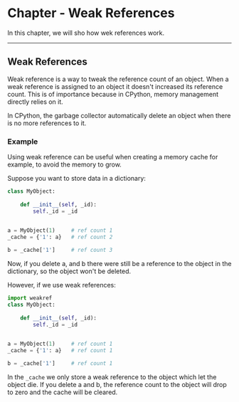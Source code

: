 # Chapter - Weak References
In this chapter, we will sho how wek references work.

----

## Weak References

Weak reference is a way to tweak the reference count of an object. When 
a weak reference is assigned to an object it doesn't increased its reference
count. This is of importance because in CPython, memory management directly relies on
it.

In CPython, the garbage collector automatically delete an object when there is 
no more references to it.

### Example
Using weak reference can be useful when creating a memory cache for example,
to avoid the memory to grow. 

Suppose you want to store data in a dictionary:
````py
class MyObject:
    
    def __init__(self, _id):
        self._id = _id
    

a = MyObject(1)     # ref count 1
_cache = {'1': a}   # ref count 2

b = _cache['1']     # ref count 3
````
Now, if you delete a, and b there were still be a reference to the object
in the dictionary, so the object won't be deleted.

However, if we use weak references:
````py
import weakref
class MyObject:
    
    def __init__(self, _id):
        self._id = _id
    

a = MyObject(1)     # ref count 1
_cache = {'1': a}   # ref count 1

b = _cache['1']     # ref count 1
````
In the `_cache` we only store a weak reference to the object which let the object die.
If you delete a and b, the reference count to the object will drop to zero and the cache will be cleared.
